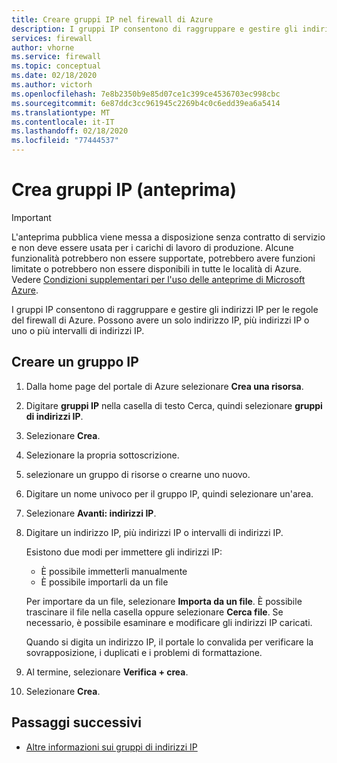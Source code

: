 ```yaml
---
title: Creare gruppi IP nel firewall di Azure
description: I gruppi IP consentono di raggruppare e gestire gli indirizzi IP per le regole del firewall di Azure.
services: firewall
author: vhorne
ms.service: firewall
ms.topic: conceptual
ms.date: 02/18/2020
ms.author: victorh
ms.openlocfilehash: 7e8b2350b9e85d07ce1c399ce4536703ec998cbc
ms.sourcegitcommit: 6e87ddc3cc961945c2269b4c0c6edd39ea6a5414
ms.translationtype: MT
ms.contentlocale: it-IT
ms.lasthandoff: 02/18/2020
ms.locfileid: "77444537"
---
```

# <a name="create-ip-groups-preview"></a>Crea gruppi IP (anteprima)

> [!IMPORTANT]
> L'anteprima pubblica viene messa a disposizione senza contratto di servizio e non deve essere usata per i carichi di lavoro di produzione. Alcune funzionalità potrebbero non essere supportate, potrebbero avere funzioni limitate o potrebbero non essere disponibili in tutte le località di Azure. Vedere [Condizioni supplementari per l'uso delle anteprime di Microsoft Azure](https://azure.microsoft.com/support/legal/preview-supplemental-terms/).

I gruppi IP consentono di raggruppare e gestire gli indirizzi IP per le regole del firewall di Azure. Possono avere un solo indirizzo IP, più indirizzi IP o uno o più intervalli di indirizzi IP.

## <a name="create-an-ip-group"></a>Creare un gruppo IP

1. Dalla home page del portale di Azure selezionare **Crea una risorsa**.
2. Digitare **gruppi IP** nella casella di testo Cerca, quindi selezionare **gruppi di indirizzi IP**.
3. Selezionare **Crea**.
4. Selezionare la propria sottoscrizione.
5. selezionare un gruppo di risorse o crearne uno nuovo.
6. Digitare un nome univoco per il gruppo IP, quindi selezionare un'area.

6. Selezionare **Avanti: indirizzi IP**.
7. Digitare un indirizzo IP, più indirizzi IP o intervalli di indirizzi IP.

   Esistono due modi per immettere gli indirizzi IP:
   - È possibile immetterli manualmente
   - È possibile importarli da un file

   Per importare da un file, selezionare **Importa da un file**. È possibile trascinare il file nella casella oppure selezionare **Cerca file**. Se necessario, è possibile esaminare e modificare gli indirizzi IP caricati.

   Quando si digita un indirizzo IP, il portale lo convalida per verificare la sovrapposizione, i duplicati e i problemi di formattazione.

5. Al termine, selezionare **Verifica + crea**.
6. Selezionare **Crea**.


## <a name="next-steps"></a>Passaggi successivi

- [Altre informazioni sui gruppi di indirizzi IP](ip-groups.md)